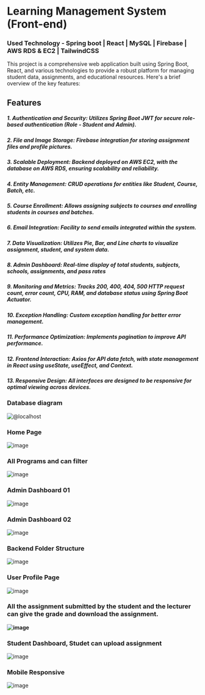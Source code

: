 # Learning Management System (Front-end)

### Used Technology -  Spring boot | React | MySQL | Firebase | AWS RDS & EC2 | TailwindCSS

This project is a comprehensive web application built using Spring Boot, React, and various technologies to provide a robust platform for managing student data, assignments, and educational resources. Here's a brief overview of the key features:

## Features
##### 1.  Authentication and Security: Utilizes Spring Boot JWT for secure role-based authentication (Role - Student and Admin).
##### 2. File and Image Storage: Firebase integration for storing assignment files and profile pictures.
##### 3. Scalable Deployment: Backend deployed on AWS EC2, with the database on AWS RDS, ensuring scalability and reliability.
##### 4. Entity Management: CRUD operations for entities like Student, Course, Batch, etc.
##### 5. Course Enrollment: Allows assigning subjects to courses and enrolling students in courses and batches.
##### 6. Email Integration: Facility to send emails integrated within the system.
##### 7. Data Visualization: Utilizes Pie, Bar, and Line charts to visualize assignment, student, and system data.
##### 8. Admin Dashboard: Real-time display of total students, subjects, schools, assignments, and pass rates
##### 9. Monitoring and Metrics: Tracks 200, 400, 404, 500 HTTP request count, error count, CPU, RAM, and database status using Spring Boot Actuator.
##### 10. Exception Handling: Custom exception handling for better error management.
##### 11. Performance Optimization: Implements pagination to improve API performance.
##### 12. Frontend Interaction: Axios for API data fetch, with state management in React using useState, useEffect, and Context.
##### 13. Responsive Design: All interfaces are designed to be responsive for optimal viewing across devices.


### Database diagram
![@localhost](https://github.com/LakshanChinthaka/backend-royal-lms-system/assets/115285758/189ab9f8-103f-4d34-bea0-66b69000d305)

### Home Page
![image](https://github.com/LakshanChinthaka/backend-royal-lms-system/assets/115285758/48670d4d-108d-44c8-b3c2-2c946272593f)

### All Programs and can filter
![image](https://github.com/LakshanChinthaka/backend-royal-lms-system/assets/115285758/312a690a-adf7-42e7-965d-c8b4cdb19818)

###  Admin Dashboard 01
![image](https://github.com/LakshanChinthaka/backend-royal-lms-system/assets/115285758/a6ff2a6c-0de4-4ea9-8db3-5d2b49f08e8f)

###  Admin Dashboard 02
![image](https://github.com/LakshanChinthaka/backend-royal-lms-system/assets/115285758/99c859d4-ef67-41ea-a0cd-bc685620aad6)

### Backend Folder Structure
![image](https://github.com/LakshanChinthaka/backend-royal-lms-system/assets/115285758/4db33c05-adac-45e0-966d-be891f96b645)

### User Profile Page
![image](https://github.com/LakshanChinthaka/backend-royal-lms-system/assets/115285758/e3474427-3874-447a-9817-3d72c825c677)

### All the assignment submitted by the student and the lecturer can give the grade and download the assignment.
**![image](https://github.com/LakshanChinthaka/backend-royal-lms-system/assets/115285758/6c81f7b2-61c9-466e-aa29-8499983c0f1a)**

### Student Dashboard, Studet can upload assignment 
![image](https://github.com/LakshanChinthaka/backend-royal-lms-system/assets/115285758/0e08f091-1cae-4b91-8cc6-fd2358547b98)

### Mobile Responsive 
![image](https://github.com/LakshanChinthaka/backend-royal-lms-system/assets/115285758/4e46ef9c-9c60-484f-9d96-54a14e464a4e)



